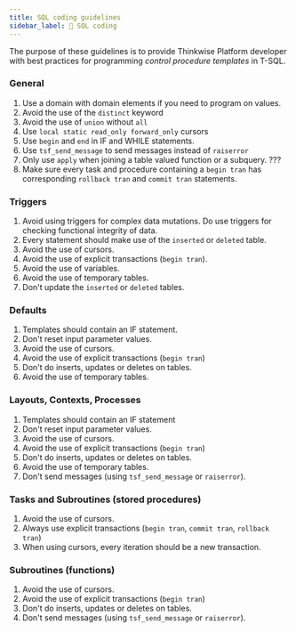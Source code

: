 ```yaml
---
title: SQL coding guidelines
sidebar_label: 📖 SQL coding
---
```


The purpose of these guidelines is to provide Thinkwise Platform developer with best practices for programming *control procedure templates* in T-SQL.

### General

1. Use a domain with domain elements if you need to program on values.
1. Avoid the use of the `distinct` keyword
1. Avoid the use of `union` without `all`
1. Use `local static read_only forward_only` cursors
1. Use `begin` and `end` in IF and WHILE statements.
1. Use `tsf_send_message` to send messages instead of `raiserror`
1. Only use `apply` when joining a table valued function or a subquery. ???
1. Make sure every task and procedure containing a `begin tran` has corresponding `rollback tran` and `commit tran` statements.

### Triggers

1. Avoid using triggers for complex data mutations. Do use triggers for checking functional integrity of data.
1. Every statement should make use of the `inserted` or `deleted` table.
1. Avoid the use of cursors.
1. Avoid the use of explicit transactions (`begin tran`).
1. Avoid the use of variables.
1. Avoid the use of temporary tables.
1. Don't update the `inserted` or `deleted` tables.

### Defaults

1. Templates should contain an IF statement.
1. Don't reset input parameter values.
1. Avoid the use of cursors.
1. Avoid the use of explicit transactions (`begin tran`)
3. Don't do inserts, updates or deletes on tables.
1. Avoid the use of temporary tables.

### Layouts, Contexts, Processes

1. Templates should contain an IF statement
1. Don't reset input parameter values.
1. Avoid the use of cursors.
1. Avoid the use of explicit transactions (`begin tran`)
1. Don't do inserts, updates or deletes on tables.
1. Avoid the use of temporary tables.
1. Don't send messages (using `tsf_send_message` or `raiserror`).

### Tasks and Subroutines (stored procedures)

1. Avoid the use of cursors.
1. Always use explicit transactions (`begin tran`, `commit tran`, `rollback tran`)
1. When using cursors, every iteration should be a new transaction.

### Subroutines (functions)

1. Avoid the use of cursors.
1. Avoid the use of explicit transactions (`begin tran`)
1. Don't do inserts, updates or deletes on tables.
1. Don't send messages (using `tsf_send_message` or `raiserror`).
